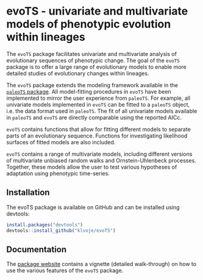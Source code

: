 
<!-- README.md is generated from README.Rmd. Please edit that file -->

# evoTS - univariate and multivariate models of phenotypic evolution within lineages

<!-- badges: start -->
<!-- badges: end -->

The `evoTS` package facilitates univariate and multivariate analysis of
evolutionary sequences of phenotypic change. The goal of the `evoTS`
package is to offer a large range of evolutionary models to enable more
detailed studies of evolutionary changes within lineages.

The `evoTS` package extends the modeling framework available in the
<a href="https://CRAN.R-project.org/package=paleoTS"> `paleoTS`
package</a>. All model-fitting procedures in `evoTS` have been
implemented to mirror the user experience from `paleoTS`. For example,
all univariate models implemented in `evoTS` can be fitted to a
`paleoTS` object, i.e. the data format used in `paleoTS`. The fit of all
univariate models available in `paleoTS` and `evoTS` are directly
comparable using the reported AICc.

`evoTS` contains functions that allow for fitting different models to
separate parts of an evolutionary sequence. Functions for investigating
likelihood surfaces of fitted models are also included.

`evoTS` contains a range of multivariate models, including different
versions of multivariate unbiased random walks and Ornstein-Uhlenbeck
processes. Together, these models allow the user to test various
hypotheses of adaptation using phenotypic time-series.

## Installation

The evoTS package is available on GitHub and can be installed using
devtools:

``` r
install.packages("devtools")
devtools::install_github("klvoje/evoTS")
```

## Documentation

The <a href="https://klvoje.github.io/evoTS/index.html">package
website</a> contains a vignette (detailed walk-through) on how to use
the various features of the `evoTS` package.
